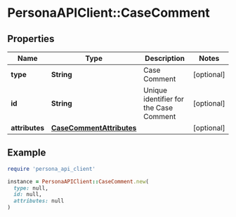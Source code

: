 # PersonaAPIClient::CaseComment

## Properties

| Name | Type | Description | Notes |
| ---- | ---- | ----------- | ----- |
| **type** | **String** | Case Comment | [optional] |
| **id** | **String** | Unique identifier for the Case Comment | [optional] |
| **attributes** | [**CaseCommentAttributes**](CaseCommentAttributes.md) |  | [optional] |

## Example

```ruby
require 'persona_api_client'

instance = PersonaAPIClient::CaseComment.new(
  type: null,
  id: null,
  attributes: null
)
```

